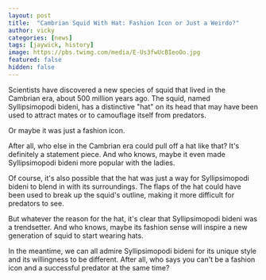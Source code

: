 ```yaml
---
layout: post
title:  "Cambrian Squid With Hat: Fashion Icon or Just a Weirdo?"
author: vicky
categories: [news]
tags: [jaywick, history]
image: https://pbs.twimg.com/media/E-Us3fwUcBIeoOo.jpg
featured: false
hidden: false
---
```


Scientists have discovered a new species of squid that lived in the Cambrian era, about 500 million years ago. The squid, named Syllipsimopodi bideni, has a distinctive "hat" on its head that may have been used to attract mates or to camouflage itself from predators.

Or maybe it was just a fashion icon.

After all, who else in the Cambrian era could pull off a hat like that? It's definitely a statement piece. And who knows, maybe it even made Syllipsimopodi bideni more popular with the ladies.

Of course, it's also possible that the hat was just a way for Syllipsimopodi bideni to blend in with its surroundings. The flaps of the hat could have been used to break up the squid's outline, making it more difficult for predators to see.

But whatever the reason for the hat, it's clear that Syllipsimopodi bideni was a trendsetter. And who knows, maybe its fashion sense will inspire a new generation of squid to start wearing hats.

In the meantime, we can all admire Syllipsimopodi bideni for its unique style and its willingness to be different. After all, who says you can't be a fashion icon and a successful predator at the same time?
